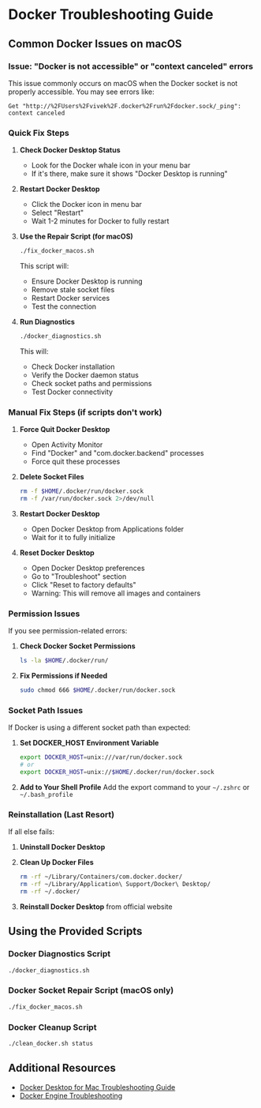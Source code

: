 # Docker Troubleshooting Guide

## Common Docker Issues on macOS

### Issue: "Docker is not accessible" or "context canceled" errors

This issue commonly occurs on macOS when the Docker socket is not properly accessible. You may see errors like:

```
Get "http://%2FUsers%2Fvivek%2F.docker%2Frun%2Fdocker.sock/_ping": context canceled
```

### Quick Fix Steps

1. **Check Docker Desktop Status**
   - Look for the Docker whale icon in your menu bar
   - If it's there, make sure it shows "Docker Desktop is running"

2. **Restart Docker Desktop**
   - Click the Docker icon in menu bar
   - Select "Restart"
   - Wait 1-2 minutes for Docker to fully restart

3. **Use the Repair Script (for macOS)**
   ```bash
   ./fix_docker_macos.sh
   ```
   This script will:
   - Ensure Docker Desktop is running
   - Remove stale socket files
   - Restart Docker services
   - Test the connection

4. **Run Diagnostics**
   ```bash
   ./docker_diagnostics.sh
   ```
   This will:
   - Check Docker installation
   - Verify the Docker daemon status
   - Check socket paths and permissions
   - Test Docker connectivity

### Manual Fix Steps (if scripts don't work)

1. **Force Quit Docker Desktop**
   - Open Activity Monitor
   - Find "Docker" and "com.docker.backend" processes
   - Force quit these processes

2. **Delete Socket Files**
   ```bash
   rm -f $HOME/.docker/run/docker.sock
   rm -f /var/run/docker.sock 2>/dev/null
   ```

3. **Restart Docker Desktop**
   - Open Docker Desktop from Applications folder
   - Wait for it to fully initialize

4. **Reset Docker Desktop**
   - Open Docker Desktop preferences
   - Go to "Troubleshoot" section
   - Click "Reset to factory defaults"
   - Warning: This will remove all images and containers

### Permission Issues

If you see permission-related errors:

1. **Check Docker Socket Permissions**
   ```bash
   ls -la $HOME/.docker/run/
   ```

2. **Fix Permissions if Needed**
   ```bash
   sudo chmod 666 $HOME/.docker/run/docker.sock
   ```

### Socket Path Issues

If Docker is using a different socket path than expected:

1. **Set DOCKER_HOST Environment Variable**
   ```bash
   export DOCKER_HOST=unix:///var/run/docker.sock
   # or
   export DOCKER_HOST=unix://$HOME/.docker/run/docker.sock
   ```

2. **Add to Your Shell Profile**
   Add the export command to your `~/.zshrc` or `~/.bash_profile`

### Reinstallation (Last Resort)

If all else fails:

1. **Uninstall Docker Desktop**

2. **Clean Up Docker Files**
   ```bash
   rm -rf ~/Library/Containers/com.docker.docker/
   rm -rf ~/Library/Application\ Support/Docker\ Desktop/
   rm -rf ~/.docker/
   ```

3. **Reinstall Docker Desktop** from official website

## Using the Provided Scripts

### Docker Diagnostics Script
```bash
./docker_diagnostics.sh
```

### Docker Socket Repair Script (macOS only)
```bash
./fix_docker_macos.sh
```

### Docker Cleanup Script
```bash
./clean_docker.sh status
```

## Additional Resources

- [Docker Desktop for Mac Troubleshooting Guide](https://docs.docker.com/desktop/troubleshoot/overview/)
- [Docker Engine Troubleshooting](https://docs.docker.com/engine/troubleshoot/)
